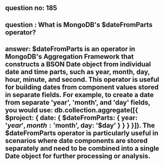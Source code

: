 
      
## question no: 185

## question : What is MongoDB's $dateFromParts operator?

## answer: $dateFromParts is an operator in MongoDB's Aggregation Framework that constructs a BSON Date object from individual date and time parts, such as year, month, day, hour, minute, and second. This operator is useful for building dates from component values stored in separate fields. For example, to create a date from separate 'year', 'month', and 'day' fields, you would use: db.collection.aggregate([{ $project: { date: { $dateFromParts: { year: '$year', month: '$month', day: '$day' } } } }]). The $dateFromParts operator is particularly useful in scenarios where date components are stored separately and need to be combined into a single Date object for further processing or analysis.
      
